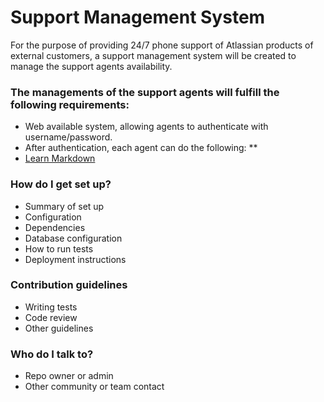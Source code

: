 # Support Management System #

For the purpose of providing 24/7 phone support of Atlassian products of external customers, a support management system will be created to manage the support agents availability.

### The managements of the support agents will fulfill the following requirements: ###

* Web available system, allowing agents to authenticate with username/password.
* After authentication, each agent can do the following: 
**
* [Learn Markdown](https://bitbucket.org/tutorials/markdowndemo)

### How do I get set up? ###

* Summary of set up
* Configuration
* Dependencies
* Database configuration
* How to run tests
* Deployment instructions

### Contribution guidelines ###

* Writing tests
* Code review
* Other guidelines

### Who do I talk to? ###

* Repo owner or admin
* Other community or team contact
